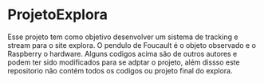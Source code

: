 # ProjetoExplora
Esse projeto tem como objetivo desenvolver um sistema de tracking e stream para o site explora. O pendulo de Foucault é o objeto observado e o Raspberry o hardware. Alguns codigos acima são de outros autores e podem ter sido modificados para se adptar o projeto, além dissso este repositorio não contém todos os codigos ou projeto final do explora. 
